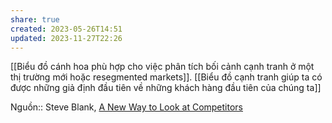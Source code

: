 ```yaml
---
share: true
created: 2023-05-26T14:51
updated: 2023-11-27T22:26
---
```

[[Biểu đồ cánh hoa phù hợp cho việc phân tích bối cảnh cạnh tranh ở một thị trường mới hoặc resegmented markets]]. [[Biểu đồ cạnh tranh giúp ta có được những giả định đầu tiên về những khách hàng đầu tiên của chúng ta]]

Nguồn:: Steve Blank, [A New Way to Look at Competitors](https://steveblank.com/2013/11/08/a-new-way-to-look-at-competitors/ "A New Way to Look at Competitors")
